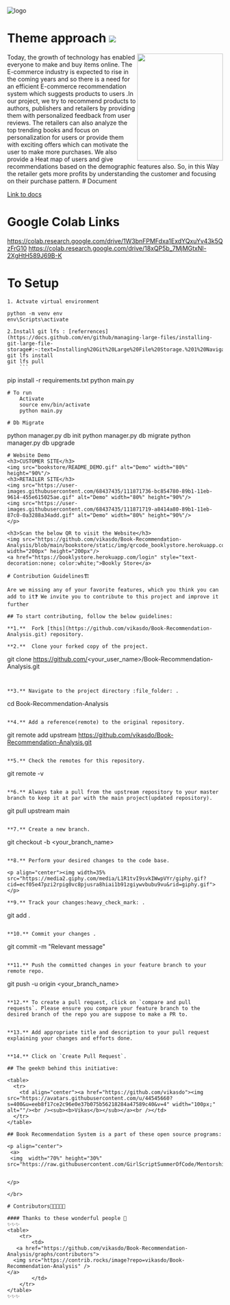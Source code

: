 ![logo](https://github.com/vikasdo/Book-Recommendation-Analysis/blob/main/bookstore/static/img/logo.PNG)

# Theme approach ![](https://warehouse-camo.ingress.cmh1.psfhosted.org/582ab2eba9d0e0f4acbea2fd883f604349908147/68747470733a2f2f696d672e736869656c64732e696f2f707970692f707976657273696f6e732f74656e736f72666c6f772e7376673f7374796c653d706c6173746963)
<img align="right" src="https://media.giphy.com/media/l0HlESqXkgB97Xs7C/giphy.gif" width = "200" height = "250">
Today, the growth of technology has enabled everyone to make and buy items online. The E-commerce industry is expected to rise in the coming years and so there is a need for an efficient E-commerce recommendation system which suggests products to users .In our project, we try to recommend products to authors, publishers and retailers by providing them with personalized feedback from user reviews. The retailers can also analyze the top trending books and focus on personalization for users or provide them with exciting offers which can motivate the user to make more purchases. We also provide a Heat map of users and give recommendations based on the demographic features also. So, in this Way the retailer gets more profits by understanding the customer and focusing on their purchase pattern.
# Document

[Link to docs](https://drive.google.com/file/d/1f7TCuBrfeaU62j1wUKqRqG286XLAtAC8/view?usp=sharing)

# Google Colab Links
https://colab.research.google.com/drive/1W3bnFPMFdxa1ExdYQxuYv43k5QzFrG10
https://colab.research.google.com/drive/18xQP5b_7MjMGtxNl-2XgHtH589J69B-K

# To Setup 
```
1. Actvate virtual environment
  	
python -m venv env
env\Scripts\activate
```
```
2.Install git lfs : [referrences](https://docs.github.com/en/github/managing-large-files/installing-git-large-file-storage#:~:text=Installing%20Git%20Large%20File%20Storage.%201%20Navigate%20to,Premium%20Support.%20Be%20sure%20to%20include%20...%20)
git lfs install 
git lfs pull
	```
```
pip install -r requirements.txt
python main.py
```
# To run 
	Activate 
	source env/bin/activate
	python main.py

# Db Migrate
```
python manager.py db init
python manager.py db migrate
python manager.py db upgrade
```
# Website Demo
<h3>CUSTOMER SITE</h3> 
<img src="bookstore/README_DEMO.gif" alt="Demo" width="80%" height="90%"/> 
<h3>RETAILER SITE</h3>
<img src="https://user-images.githubusercontent.com/68437435/111871736-bc854780-89b1-11eb-9614-455e615025ae.gif" alt="Demo" width="80%" height="90%"/>
<img src="https://user-images.githubusercontent.com/68437435/111871719-a8414a80-89b1-11eb-87c0-0a3288a34add.gif" alt="Demo" width="80%" height="90%"/>
</p>

<h3>Scan the below QR to visit the Website</h3>
<img src="https://github.com/vikasdo/Book-Recommendation-Analysis/blob/main/bookstore/static/img/qrcode_booklystore.herokuapp.com.png" width="200px" height="200px"/>
<a href="https://booklystore.herokuapp.com/login" style="text-decoration:none; color:white;">Bookly Store</a>

# Contribution Guidelines🏗

Are we missing any of your favorite features, which you think you can add to it❓ We invite you to contribute to this project and improve it further

## To start contributing, follow the below guidelines: 

**1.**  Fork [this](https://github.com/vikasdo/Book-Recommendation-Analysis.git) repository.

**2.**  Clone your forked copy of the project.

```
git clone https://github.com/<your_user_name>/Book-Recommendation-Analysis.git
```


**3.** Navigate to the project directory :file_folder: .

```
cd Book-Recommendation-Analysis
```

**4.** Add a reference(remote) to the original repository.

```
git remote add upstream https://github.com/vikasdo/Book-Recommendation-Analysis.git
```

**5.** Check the remotes for this repository.

```
git remote -v
```

**6.** Always take a pull from the upstream repository to your master branch to keep it at par with the main project(updated repository).

```
git pull upstream main
```

**7.** Create a new branch.

```
git checkout -b <your_branch_name>
```

**8.** Perform your desired changes to the code base.

<p align="center"><img width=35% src="https://media2.giphy.com/media/L1R1tvI9svkIWwpVYr/giphy.gif?cid=ecf05e47pzi2rpig0vc8pjusra8hiai1b91zgiywvbubu9vu&rid=giphy.gif"></p>

**9.** Track your changes:heavy_check_mark: .

```
git add . 
```

**10.** Commit your changes .

```
git commit -m "Relevant message"
```

**11.** Push the committed changes in your feature branch to your remote repo.

```
git push -u origin <your_branch_name>
```

**12.** To create a pull request, click on `compare and pull requests`. Please ensure you compare your feature branch to the desired branch of the repo you are suppose to make a PR to.


**13.** Add appropriate title and description to your pull request explaining your changes and efforts done.


**14.** Click on `Create Pull Request`.

## The geek🤓 behind this initiative:

<table>
  <tr>
    <td align="center"><a href="https://github.com/vikasdo"><img src="https://avatars.githubusercontent.com/u/44545660?s=400&u=eeb8f17ce2c96e0e37b075b56218284a47589c40&v=4" width="100px;" alt=""/><br /><sub><b>Vikas</b></sub></a><br /></td>
  </tr>
</table>

## Book Recommendation System is a part of these open source programs:

<p align="center">
 <a>
 <img  width="70%" height="30%" src="https://raw.githubusercontent.com/GirlScriptSummerOfCode/MentorshipProgram/master/GSsoc%20Type%20Logo%20Black.png">

 
</p>

</br>

# Contributors👨‍💻👩🏽‍💻

#### Thanks to these wonderful people 🙌
✨✨✨
<table>
	<tr>
		<td>
   <a href="https://github.com/vikasdo/Book-Recommendation-Analysis/graphs/contributors">
  <img src="https://contrib.rocks/image?repo=vikasdo/Book-Recommendation-Analysis" />
</a>
		</td>
	</tr>
</table>
✨✨✨
